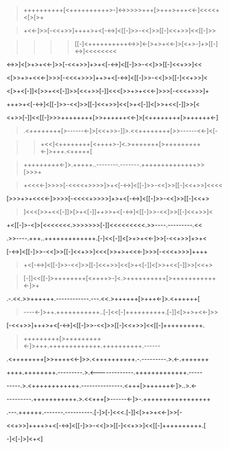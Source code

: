 >++++++++++[<++++++++++>-]<->>>>>+++[>+++>+++<<-]<<<<+<[>[>+

>+<<-]>>[-<<+>>]++++>+<[-<->]<[[-]>>-<<]>>[[-]<<+>>]<<[[-]>>

>>>>[[-]<++++++++++<->>]<-[>+>+<<-]>[<+>-]+>[[-]<->]<<<<<<<<

<->>]<[>+>+<<-]>>[-<<+>>]+>+<[-<->]<[[-]>>-<<]>>[[-]<<+>>]<<

<[>>+>+<<<-]>>>[-<<<+>>>]++>+<[-<->]<[[-]>>-<<]>>[[-]<<+>>]<

<[>+<[-]]<[>>+<<[-]]>>[<<+>>[-]]<<<[>>+>+<<<-]>>>[-<<<+>>>]+

+++>+<[-<->]<[[-]>>-<<]>>[[-]<<+>>]<<[>+<[-]]<[>>+<<[-]]>>[<

<+>>[-]]<<[[-]>>>++++++++[>>++++++<<-]>[<++++++++[>++++++<-]

>.<++++++++[>------<-]>[<<+>>-]]>.<<++++++++[>>------<<-]<[-

>>+<<]<++++++++[<++++>-]<.>+++++++[>+++++++++<-]>+++.<+++++[

>+++++++++<-]>.+++++..--------.-------.++++++++++++++>>[>>>+

>+<<<<-]>>>>[-<<<<+>>>>]>+<[-<->]<[[-]>>-<<]>>[[-]<<+>>]<<<<

[>>>+>+<<<<-]>>>>[-<<<<+>>>>]+>+<[-<->]<[[-]>>-<<]>>[[-]<<+>

>]<<<[>>+<<[-]]>[>+<[-]]++>>+<[-<->]<[[-]>>-<<]>>[[-]<<+>>]<

+<[[-]>-<]>[<<<<<<<.>>>>>>>[-]]<<<<<<<<<.>>----.---------.<<

.>>----.+++..+++++++++++++.[-]<<[-]]<[>+>+<<-]>>[-<<+>>]+>+<

[-<->]<[[-]>>-<<]>>[[-]<<+>>]<<<[>>+>+<<<-]>>>[-<<<+>>>]++++

>+<[-<->]<[[-]>>-<<]>>[[-]<<+>>]<<[>+<[-]]<[>>+<<[-]]>>[<<+>

>[-]]<<[[-]>++++++++[<++++>-]<.>++++++++++[>+++++++++++<-]>+

.-.<<.>>++++++.------------.---.<<.>++++++[>+++<-]>.<++++++[

>----<-]>++.+++++++++++..[-]<<[-]++++++++++.[-]]<[>+>+<<-]>>

[-<<+>>]+++>+<[-<->]<[[-]>>-<<]>>[[-]<<+>>]<<[[-]++++++++++.

>+++++++++[>+++++++++<-]>+++.+++++++++++++.++++++++++.------

.<++++++++[>>++++<<-]>>.<++++++++++.-.---------.>.<-.+++++++

++++.++++++++.---------.>.<-------------.+++++++++++++.-----

-----.>.<++++++++++++.---------------.<+++[>++++++<-]>..>.<-

---------.+++++++++++.>.<<+++[>------<-]>-.+++++++++++++++++

.---.++++++.-------.----------.[-]>[-]<<<.[-]]<[>+>+<<-]>>[-

<<+>>]++++>+<[-<->]<[[-]>>-<<]>>[[-]<<+>>]<<[[-]++++++++++.[

-]<[-]>]<+<]